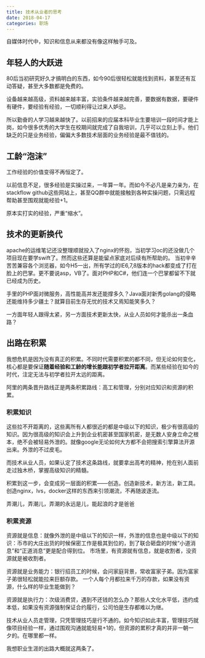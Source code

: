 ```yaml
---
title: 技术从业者的思考
date: 2018-04-17
categories: 职场
---
```


自媒体时代中，知识和信息从来都没有像这样触手可及。

<!--more-->

## 年轻人的大跃进
80后当初研究好久才搞明白的东西，如今90后很轻松就能找到资料，甚至还有互动答疑，甚至大多数都是免费的。

设备越来越高级，资料越来越丰富，实验条件越来越完善，要数据有数据，要硬件有硬件，要经验有经验，一切顺利得让过来人妒忌。

所以勤奋的人学习越来越快了。以前招来的应届本科毕业生要培训一段时间才能上岗，如今很多优秀的大学生在校期间就完成了自我培训，几乎可以立刻上手。他们缺乏的只是业务经验，偏偏大多数技术层面的业务经验是最不值钱的。

## 工龄“泡沫”
工作经验的价值变得不再恒定了。

以前信息不足，很多经验是实操过来，一年算一年。而如今不必凡是亲力亲为，在stackflow github这些网站上，甚至QQ群中就能接触到各种实操问题，只需远程帮助甚至围观就能经验+1。

原本实打实的经验，严重“缩水”。

## 技术的更新换代
apache的运维笔记还没整理顺就投入了nginx的怀抱，当初学习oc的还没做几个项目现在要学swift了。然而这些还算是能留点家底对后续有所帮助的。
当初辛辛苦苦兼容各个浏览器，如今H5一出，所有学过的IE6,7,8版本的hack都变成了打在脸上的巴掌。更不要说asp，VB了。面对PHP和C#，他们连一个巴掌都留不下就已经成为历史。

手里的PHP面对微服务，高性能高并发还能撑多久？Java面对新秀golang的侵略还能维持多少疆土？就算目前生存无忧的技术又焉知能笑多久？

一方面年轻人跟得太紧，另一方面技术更新太快，从业人员如何才能杀出一条血路？

## 出路在积累

我想危机是因为没有真正的积累。不同时代需要积累的都不同，但无论如何变化，核心都是要保证**随着经验和工龄的增长能跟初学者拉开距离**。而某些经验在如今的时代，注定无法与初学者拉开太远的距离。

阿里的两条晋升路线正是两条积累路线：高工和管理，分别对应知识和资源的积累。

### 积累知识

这些拉不开距离的，这些离所有人都很近的都是中级以下的知识，极少有很高级的知识。因为很高级的知识会上升到企业机密甚至国家机密，是无数人安身立命之根本，绝不会被轻易外泄的。就像google无论如何大方都不会把搜索引擎算法开源出来。外泄的不过皮毛。

而技术从业人员，如果认定了技术这条路线，就要拿出高考的精神，抢在别人面前走过独木桥，掌握高级知识的精髓。

积累到这一步，会变成另一层面的积累——创造。创造新技术，新方法，新工具。创造nginx，lvs，docker这样的东西来引领潮流，不再随波逐流。

弄潮儿，弄潮儿，弄潮的永远是儿，能起浪的才是爸爸

### 积累资源

资源就是信息：就像外泄的是中级以下的知识一样，外泄的信息也是中级以下的知识：币市的大庄出货的时候保密工作是极其到位的，到了联合砸盘的时候“小道消息”和“正道消息”更是配合得到位。
市场里，有资源就有信息，就是收割者，没资源就是被收割者。

资源就是业务能力：银行招员工的时候，会问家庭背景，常收富家子弟。因为富家子弟很轻松就能拉来巨额存款。
一个人每个月都拉来千万的存款，如果没有资源，什么样的毕业生能做到？

资源就是执行力：次级消费贷，遇到不还钱的怎么办？那些人文化水平低，违约成本低，如果没有资源强制保证合约履行，公司怕是生存都难以为继。

技术从业人员走管理，只凭管理技巧是行不通的。如今知识如此丰富，管理技巧就像项目经验一样，通过围观沟通就能轻易+1的，但资源的累积才真的并非一朝一夕的。在哪里都一样。

我想职业生涯的出路大概就这两条了。